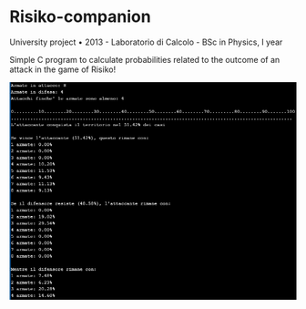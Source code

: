 # Risiko-companion
University project • 2013 - Laboratorio di Calcolo - BSc in Physics, I year

Simple C program to calculate probabilities related to the outcome of an attack in the game of Risiko!

![Screenshot](https://raw.githubusercontent.com/noranta4/Risiko-companion/master/img/Risiko-Companion.PNG)
